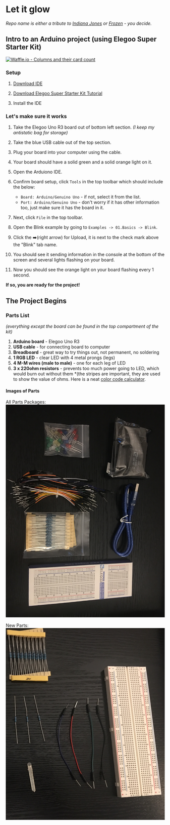 # Let it glow
*Repo name is either a tribute to [Indiana Jones](https://youtu.be/PAfZ7V2VyD8?t=106) or [Frozen](https://www.youtube.com/watch?v=moSFlvxnbgk&feature=youtu.be&t=60) - you decide.*

## Intro to an Arduino project (using Elegoo Super Starter Kit)
[![Waffle.io - Columns and their card count](https://badge.waffle.io/marydavis/let-it-glow.svg?columns=all)](https://waffle.io/marydavis/let-it-glow)

### Setup
  1. [Download IDE](https://www.elegoo.com/download/)
  
  1. [Download Elegoo Super Starter Kit Tutorial](https://www.elegoo.com/tutorial/Elegoo%20Super%20Starter%20Kit%20for%20UNO%20V1.0.2017.10.31.zip)
  1. Install the IDE

### Let's make sure it works
  1. Take the Elegoo Uno R3 board out of bottom left section. *(I keep my antistatic bag for storage)*
  1. Take the blue USB cable out of the top section.
  1. Plug your board into your computer using the cable.
  1. Your board should have a solid green and a solid orange light on it.
  1. Open the Arduiono IDE.
  1. Confirm board setup, click `Tools` in the top toolbar which should include the below:
     * `Board: Arduino/Genuino Uno` - if not, select it from the list.
     * `Port: Arduino/Genuino Uno` - don't worry if it has other information too, just make sure it has the board in it.
 
  1. Next, click `File` in the top toolbar.
  1. Open the Blink example by going to `Examples -> 01.Basics -> Blink`.
  1. Click the ➡️(right arrow) for Upload, it is next to the check mark above the "Blink" tab name.
  1. You should see it sending information in the console at the bottom of the screen and several lights flashing on your board.
  1. Now you should see the orange light on your board flashing every 1 second. 
  
  **If so, you are ready for the project!**

## The Project Begins

### Parts List 
*(everything except the board can be found in the top compartment of the kit)*

  1. **Arduino board** - Elegoo Uno R3
  1. **USB cable** - for connecting board to computer
  1. **Breadboard** - great way to try things out, not permanent, no soldering
  1. **1 RGB LED** - clear LED with 4 metal prongs (legs)
  1. **4 M-M wires (male to male)** - one for each leg of LED
  1. **3 x 220ohm resistors** - prevents too much power going to LED, which would burn out without them *(the stripes are important, they are used to show the value of ohms. Here is a neat [color code calculator](https://www.allaboutcircuits.com/tools/resistor-color-code-calculator/).
 
 #### Images of Parts
  All Parts Packages:
  ![Packaged Parts](images/packaged-parts.jpg "Packaged Parts")
  
  New Parts:
  ![New Parts](images/unpackaged-parts.jpg "New Parts")
